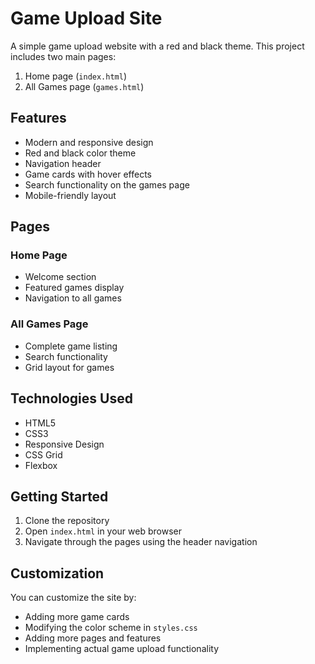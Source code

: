 # Game Upload Site

A simple game upload website with a red and black theme. This project includes two main pages:

1. Home page (`index.html`)
2. All Games page (`games.html`)

## Features

- Modern and responsive design
- Red and black color theme
- Navigation header
- Game cards with hover effects
- Search functionality on the games page
- Mobile-friendly layout

## Pages

### Home Page
- Welcome section
- Featured games display
- Navigation to all games

### All Games Page
- Complete game listing
- Search functionality
- Grid layout for games

## Technologies Used

- HTML5
- CSS3
- Responsive Design
- CSS Grid
- Flexbox

## Getting Started

1. Clone the repository
2. Open `index.html` in your web browser
3. Navigate through the pages using the header navigation

## Customization

You can customize the site by:
- Adding more game cards
- Modifying the color scheme in `styles.css`
- Adding more pages and features
- Implementing actual game upload functionality 